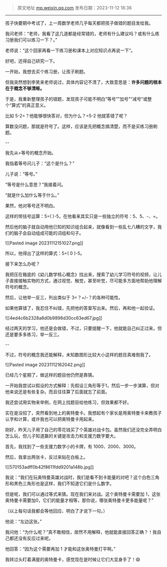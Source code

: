 > 原文地址 [mp.weixin.qq.com](https://mp.weixin.qq.com/s/4H4DwTc58tS7CwTGLuwbKQ)
> 发布日期：2023-11-12 18:36
---

孩子快要期中考试了，上一周数学老师几乎每天都把孩子做错的题目发给我。

我问老师：“老师，我看了这几道都是经常错的，老师有什么建议吗？或有什么练习册我们可以练习一下？。”

老师说：“这个回家再看一下练习册和课本上对应知识点再说一下”。

好吧，还得自己研究一下。

一开始，我想去买个练习册，让孩子刷题。



但我突然想到李笑来老师说过，具体内容记不清了，大致意思是：**许多问题的根本在于概念不够清晰。**

于是，我重新整理孩子的错题，发现孩子可能不明白“等号”"加号"“减号”或整个“算式”的真正意义。

比如 5-2=？他能够很快答对，但为什么？=5-2 他就答错了呢？

算数没问题，那就是符号了。这样，应该是先把概念搞清楚，而不是买练习册刷题。

--

我先从=等号的概念开始。

我指着等号问儿子：“这个是什么？”

儿子说：“等号。”

“等号是什么意思？”我接着问。

“就是什么加什么等于什么。”



果然，他对等号还不明白。

这样的带括号运算：5=( )-5，在他看来其实只是一些独立的符号：5、5、-、=。

然后他的脑子就自动用他已知的知识组合起来，就像看到一些乱七八糟的文字，我们的脑子会自动组成可能的词组和句子。

![[Pasted image 20231112151027.png]]

所以，他得出了这样的算式：5=( 0 )-5。  

接下来怎么办呢？

我把压在箱底的《幼儿数学核心概念》找出来，搜索了幼儿学习符号的视频，让儿子直接接触实物的方式，通过视觉、触觉，甚至听觉，尽可能多方面地帮助他理解符号的概念。

然后，让他举一反三，列出类似于 3=？+/-？的各种可能性。


如果他算错了，我忍住不纠错，先把他的答案写出来。然后，再和他一起验证。

![[4ed4c6b2328a8d0b9898d30cc63ed67.jpg]]

经过两天的学习，他还是会做错，不过，只要提醒一下，他就能自己纠正过来。但还是要多多练习，举一反三。

  
--

不过，符号的概念我还能解释，未知数图形比较大小这样的题目真难倒我了。

![[Pasted image 20231112162042.png]]

已经几个星期了，做这样的题目他仍然是靠猜。

一开始我尝试以假设的方式解释：先假设三角形等于1，然后一步一步演算，但对他来说还是有些复杂。而且往往算了后面就忘了前面。

我还尝试用实物来举例，在网上找题目给他练习，但效果都不好。

实在是没招了，突然看到地上的奥特曼卡。我想起有个家长是用奥特曼卡来教孩子认字和计算，或许我也可以把奥特曼卡用起来。

刚好，昨天儿子用了自己的零花钱买了个英雄对战卡包。虽然我们还没完全弄明白怎么玩，但儿子知道赢的关键是攻击力和支援力数字要大。

  

首先，我找到了一些支援力数字小的卡牌，有 1000、2000、3000。

然后，我拿出两张卡，反过来贴在白板上。


![[570153adff0b42f8611fdd9201a148b.jpg]]


我说：“我们在玩奥特曼英雄对战时，我们是看不到卡能量的对吧？这个白色三角形和黑色三角形也是这样，我们不知道它们是什么数字。

但是呢，我们可以通过等式来猜。现在我们来对战。这个奥特曼卡需要加 1，这张奥特曼卡需要加0，它们的能量才相等，那你说，哪张奥特曼卡更多能量呢？”

（以上每句话我都会等他回应、明白了才说下一句。）

他说：“左边这张。”

我问他：“为什么呢？”真不敢相信，居然不用解释，他就能直接回答正确？！我自己都还没有反应过来呢。

他回答：“因为这个需要再加 1 才能和这张奥特曼打平啊。”

我转过头盯着满屋的奥特曼卡，感觉现在是时候让它们大显身手了！😄​

